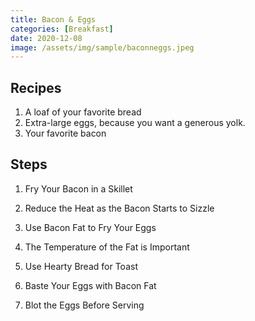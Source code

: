 ```yaml
---
title: Bacon & Eggs
categories: [Breakfast]
date: 2020-12-08
image: /assets/img/sample/baconneggs.jpeg
---
```


## Recipes

1. A loaf of your favorite bread
2. Extra-large eggs, because you want a generous yolk.
3. Your favorite bacon

## Steps

1. Fry Your Bacon in a Skillet

2. Reduce the Heat as the Bacon Starts to Sizzle 

3. Use Bacon Fat to Fry Your Eggs

4. The Temperature of the Fat is Important  

5. Use Hearty Bread for Toast

6. Baste Your Eggs with Bacon Fat

7. Blot the Eggs Before Serving






